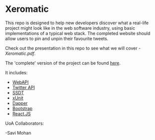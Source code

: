 Xeromatic
=============

This repo is designed to help new developers discover what a real-life project might look like in the web software industry, using basic implementations of a typical web stack. 
The completed website should allow users to pin and unpin their favourite tweets.

Check out the presentation in this repo to see what we will cover - *Xeromatic.pdf*.

The 'complete' version of the project can be found [here](https://github.com/beerecca/Xeromatic_Complete).

It includes:
- [WebAPI](http://www.asp.net/web-api)
- [Twitter API](https://dev.twitter.com/rest/reference/get/statuses/user_timeline)
- [SSDT](https://msdn.microsoft.com/en-us/library/hh272686(v=vs.103).aspx)
- [xUnit](http://xunit.github.io/)
- [Dapper](https://github.com/StackExchange/dapper-dot-net)
- [Bootstrap](https://github.dev.xero.com/UXE/xui)
- [React.JS](https://facebook.github.io/react/index.html)


UoA Collaborators: 

-Savi Mohan 
